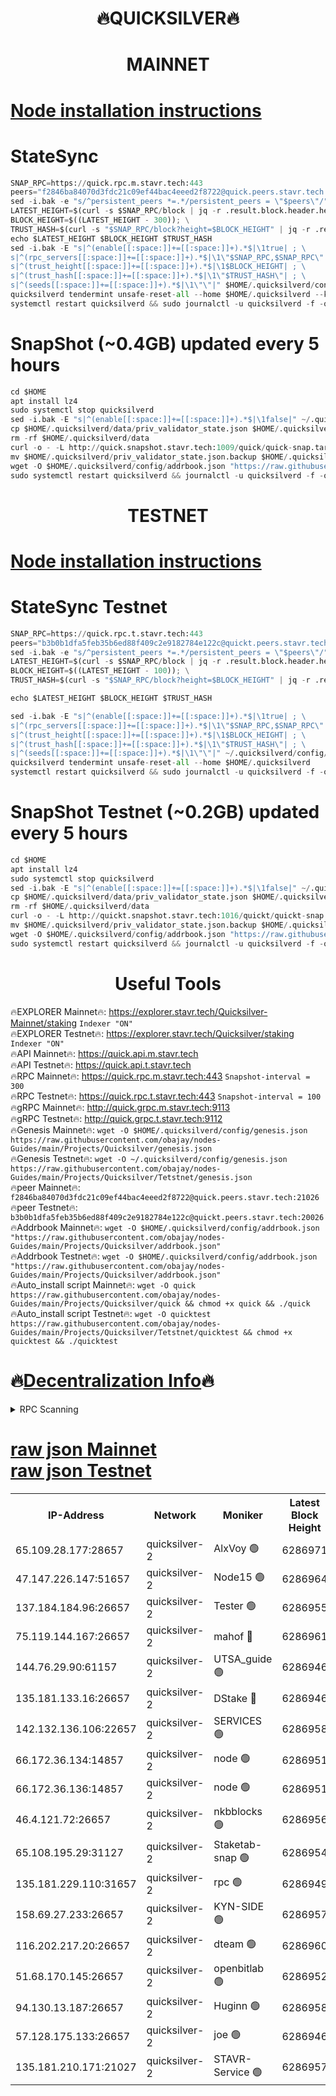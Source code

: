 <h1 align="center"> 🔥QUICKSILVER🔥</h1>

<h1 align="center"> MAINNET</h1>

[Node installation instructions](https://github.com/obajay/nodes-Guides/tree/main/Projects/Quicksilver)
=

# StateSync
```python
SNAP_RPC=https://quick.rpc.m.stavr.tech:443
peers="f2846ba84070d3fdc21c09ef44bac4eeed2f8722@quick.peers.stavr.tech:21026"
sed -i.bak -e "s/^persistent_peers *=.*/persistent_peers = \"$peers\"/" $HOME/.quicksilverd/config/config.toml
LATEST_HEIGHT=$(curl -s $SNAP_RPC/block | jq -r .result.block.header.height); \
BLOCK_HEIGHT=$((LATEST_HEIGHT - 300)); \
TRUST_HASH=$(curl -s "$SNAP_RPC/block?height=$BLOCK_HEIGHT" | jq -r .result.block_id.hash)
echo $LATEST_HEIGHT $BLOCK_HEIGHT $TRUST_HASH
sed -i.bak -E "s|^(enable[[:space:]]+=[[:space:]]+).*$|\1true| ; \
s|^(rpc_servers[[:space:]]+=[[:space:]]+).*$|\1\"$SNAP_RPC,$SNAP_RPC\"| ; \
s|^(trust_height[[:space:]]+=[[:space:]]+).*$|\1$BLOCK_HEIGHT| ; \
s|^(trust_hash[[:space:]]+=[[:space:]]+).*$|\1\"$TRUST_HASH\"| ; \
s|^(seeds[[:space:]]+=[[:space:]]+).*$|\1\"\"|" $HOME/.quicksilverd/config/config.toml
quicksilverd tendermint unsafe-reset-all --home $HOME/.quicksilverd --keep-addr-book
systemctl restart quicksilverd && sudo journalctl -u quicksilverd -f -o cat
```

# SnapShot (~0.4GB) updated every 5 hours
```python
cd $HOME
apt install lz4
sudo systemctl stop quicksilverd
sed -i.bak -E "s|^(enable[[:space:]]+=[[:space:]]+).*$|\1false|" ~/.quicksilverd/config/config.toml
cp $HOME/.quicksilverd/data/priv_validator_state.json $HOME/.quicksilverd/priv_validator_state.json.backup
rm -rf $HOME/.quicksilverd/data
curl -o - -L http://quick.snapshot.stavr.tech:1009/quick/quick-snap.tar.lz4 | lz4 -c -d - | tar -x -C $HOME/.quicksilverd --strip-components 2
mv $HOME/.quicksilverd/priv_validator_state.json.backup $HOME/.quicksilverd/data/priv_validator_state.json
wget -O $HOME/.quicksilverd/config/addrbook.json "https://raw.githubusercontent.com/obajay/nodes-Guides/main/Projects/Quicksilver/addrbook.json"
sudo systemctl restart quicksilverd && journalctl -u quicksilverd -f -o cat
```

<h1 align="center"> TESTNET</h1>

[Node installation instructions](https://github.com/obajay/nodes-Guides/tree/main/Projects/Quicksilver/Tetstnet)
=

# StateSync Testnet
```python
SNAP_RPC=https://quick.rpc.t.stavr.tech:443
peers="b3b0b1dfa5feb35b6ed88f409c2e9182784e122c@quickt.peers.stavr.tech:20026"
sed -i.bak -e "s/^persistent_peers *=.*/persistent_peers = \"$peers\"/" $HOME/.quicksilverd/config/config.toml
LATEST_HEIGHT=$(curl -s $SNAP_RPC/block | jq -r .result.block.header.height); \
BLOCK_HEIGHT=$((LATEST_HEIGHT - 100)); \
TRUST_HASH=$(curl -s "$SNAP_RPC/block?height=$BLOCK_HEIGHT" | jq -r .result.block_id.hash)

echo $LATEST_HEIGHT $BLOCK_HEIGHT $TRUST_HASH

sed -i.bak -E "s|^(enable[[:space:]]+=[[:space:]]+).*$|\1true| ; \
s|^(rpc_servers[[:space:]]+=[[:space:]]+).*$|\1\"$SNAP_RPC,$SNAP_RPC\"| ; \
s|^(trust_height[[:space:]]+=[[:space:]]+).*$|\1$BLOCK_HEIGHT| ; \
s|^(trust_hash[[:space:]]+=[[:space:]]+).*$|\1\"$TRUST_HASH\"| ; \
s|^(seeds[[:space:]]+=[[:space:]]+).*$|\1\"\"|" ~/.quicksilverd/config/config.toml
quicksilverd tendermint unsafe-reset-all --home $HOME/.quicksilverd
systemctl restart quicksilverd && sudo journalctl -u quicksilverd -f -o cat

```

# SnapShot Testnet (~0.2GB) updated every 5 hours
```python
cd $HOME
apt install lz4
sudo systemctl stop quicksilverd
sed -i.bak -E "s|^(enable[[:space:]]+=[[:space:]]+).*$|\1false|" ~/.quicksilverd/config/config.toml
cp $HOME/.quicksilverd/data/priv_validator_state.json $HOME/.quicksilverd/priv_validator_state.json.backup
rm -rf $HOME/.quicksilverd/data
curl -o - -L http://quickt.snapshot.stavr.tech:1016/quickt/quickt-snap.tar.lz4 | lz4 -c -d - | tar -x -C $HOME/.quicksilverd --strip-components 2
mv $HOME/.quicksilverd/priv_validator_state.json.backup $HOME/.quicksilverd/data/priv_validator_state.json
wget -O $HOME/.quicksilverd/config/addrbook.json "https://raw.githubusercontent.com/obajay/nodes-Guides/main/Projects/Quicksilver/Tetstnet/addrbook.json"
sudo systemctl restart quicksilverd && journalctl -u quicksilverd -f -o cat
```
 <h1 align="center"> Useful Tools</h1>

🔥EXPLORER Mainnet🔥:        https://explorer.stavr.tech/Quicksilver-Mainnet/staking    `Indexer "ON"` \
🔥EXPLORER Testnet🔥:        https://explorer.stavr.tech/Quicksilver/staking	        `Indexer "ON"` \
🔥API Mainnet🔥: 			 https://quick.api.m.stavr.tech \
🔥API Testnet🔥: 			 https://quick.api.t.stavr.tech \
🔥RPC Mainnet🔥:             https://quick.rpc.m.stavr.tech:443              `Snapshot-interval = 300` \
🔥RPC Testnet🔥:             https://quick.rpc.t.stavr.tech:443              `Snapshot-interval = 100` \
🔥gRPC Mainnet🔥:                    http://quick.grpc.m.stavr.tech:9113 \
🔥gRPC Testnet🔥:                    http://quick.grpc.t.stavr.tech:9112 \
🔥Genesis Mainnet🔥: `wget -O $HOME/.quicksilverd/config/genesis.json https://raw.githubusercontent.com/obajay/nodes-Guides/main/Projects/Quicksilver/genesis.json` \
🔥Genesis Testnet🔥: `wget -O ~/.quicksilverd/config/genesis.json https://raw.githubusercontent.com/obajay/nodes-Guides/main/Projects/Quicksilver/Tetstnet/genesis.json` \
🔥peer Mainnet🔥:					 `f2846ba84070d3fdc21c09ef44bac4eeed2f8722@quick.peers.stavr.tech:21026` \
🔥peer Testnet🔥:					 `b3b0b1dfa5feb35b6ed88f409c2e9182784e122c@quickt.peers.stavr.tech:20026` \
🔥Addrbook Mainnet🔥:    ```wget -O $HOME/.quicksilverd/config/addrbook.json "https://raw.githubusercontent.com/obajay/nodes-Guides/main/Projects/Quicksilver/addrbook.json"``` \
🔥Addrbook Testnet🔥:    ```wget -O $HOME/.quicksilverd/config/addrbook.json "https://raw.githubusercontent.com/obajay/nodes-Guides/main/Projects/Quicksilver/addrbook.json"``` \
🔥Auto_install script Mainnet🔥: ```wget -O quick https://raw.githubusercontent.com/obajay/nodes-Guides/main/Projects/Quicksilver/quick && chmod +x quick && ./quick``` \
🔥Auto_install script Testnet🔥: ```wget -O quicktest https://raw.githubusercontent.com/obajay/nodes-Guides/main/Projects/Quicksilver/Tetstnet/quicktest && chmod +x quicktest && ./quicktest```

🔥[Decentralization Info](https://github.com/obajay/StateSync-snapshots/tree/main/Projects/Quicksilver/Decentralization)🔥
=

<details>
<summary>RPC Scanning</summary>

<h2 align="center"> We scan nodes in real time every 4 hours. And we provide the final result of RPC endpoints.
We cannot influence the operation of these nodes in any way. </h2>


```python
If Voting Power is higher than 0 --> then the Node is a validator of the network and may be subject to attack and be a potential threat to the chain.
```
```python
We marked such validators with a red symbol
```

</details>

[raw json Mainnet](https://rpc-check.quickm.stavr.tech/quickm/rpc-quickm-result.json) \
[raw json Testnet](https://github.com/obajay/StateSync-snapshots/tree/main/Projects/Quicksilver/Rpc-Check-Testnet)
=


<table><tr><th>IP-Address</th><th>Network</th><th>Moniker</th><th>Latest Block Height</th><th>Earliest Block Height</th><th>Catching Up</th><th>Tx Index</th><th>Voting Power</th><th>Scan Time</th></tr><tr><td>65.109.28.177:28657</td><td>quicksilver-2</td><td>AlxVoy 🟢</td><td>6286971</td><td>3562001</td><td>False</td><td>off</td><td>0</td><td>2024-03-07T07:21:35.461578797UTC</td></tr><tr><td>47.147.226.147:51657</td><td>quicksilver-2</td><td>Node15 🟢</td><td>6286964</td><td>5151648</td><td>False</td><td>off</td><td>0</td><td>2024-03-07T07:20:58.036340977UTC</td></tr><tr><td>137.184.184.96:26657</td><td>quicksilver-2</td><td>Tester 🟢</td><td>6286955</td><td>5550692</td><td>False</td><td>off</td><td>0</td><td>2024-03-07T07:20:01.200414946UTC</td></tr><tr><td>75.119.144.167:26657</td><td>quicksilver-2</td><td>mahof 🔴</td><td>6286961</td><td>5654794</td><td>False</td><td>on</td><td>287616</td><td>2024-03-07T07:20:40.411980804UTC</td></tr><tr><td>144.76.29.90:61157</td><td>quicksilver-2</td><td>UTSA_guide 🟢</td><td>6286946</td><td>5743301</td><td>False</td><td>on</td><td>0</td><td>2024-03-07T07:19:09.867724492UTC</td></tr><tr><td>135.181.133.16:26657</td><td>quicksilver-2</td><td>DStake 🔴</td><td>6286946</td><td>5807001</td><td>False</td><td>on</td><td>79670</td><td>2024-03-07T07:19:09.333341562UTC</td></tr><tr><td>142.132.136.106:22657</td><td>quicksilver-2</td><td>SERVICES 🟢</td><td>6286958</td><td>5920001</td><td>False</td><td>on</td><td>0</td><td>2024-03-07T07:20:21.152749256UTC</td></tr><tr><td>66.172.36.134:14857</td><td>quicksilver-2</td><td>node 🟢</td><td>6286951</td><td>5950756</td><td>False</td><td>on</td><td>0</td><td>2024-03-07T07:19:36.494425939UTC</td></tr><tr><td>66.172.36.136:14857</td><td>quicksilver-2</td><td>node 🟢</td><td>6286951</td><td>5950756</td><td>False</td><td>on</td><td>0</td><td>2024-03-07T07:19:39.314968832UTC</td></tr><tr><td>46.4.121.72:26657</td><td>quicksilver-2</td><td>nkbblocks 🟢</td><td>6286956</td><td>6056301</td><td>False</td><td>on</td><td>0</td><td>2024-03-07T07:20:09.707468725UTC</td></tr><tr><td>65.108.195.29:31127</td><td>quicksilver-2</td><td>Staketab-snap 🟢</td><td>6286954</td><td>6075001</td><td>False</td><td>off</td><td>0</td><td>2024-03-07T07:19:54.227353907UTC</td></tr><tr><td>135.181.229.110:31657</td><td>quicksilver-2</td><td>rpc 🟢</td><td>6286949</td><td>6133480</td><td>False</td><td>on</td><td>0</td><td>2024-03-07T07:19:23.144064243UTC</td></tr><tr><td>158.69.27.233:26657</td><td>quicksilver-2</td><td>KYN-SIDE 🟢</td><td>6286957</td><td>6159001</td><td>False</td><td>on</td><td>0</td><td>2024-03-07T07:20:16.438903436UTC</td></tr><tr><td>116.202.217.20:26657</td><td>quicksilver-2</td><td>dteam 🟢</td><td>6286960</td><td>6169501</td><td>False</td><td>on</td><td>0</td><td>2024-03-07T07:20:31.904335028UTC</td></tr><tr><td>51.68.170.145:26657</td><td>quicksilver-2</td><td>openbitlab 🟢</td><td>6286952</td><td>6169975</td><td>False</td><td>on</td><td>0</td><td>2024-03-07T07:19:43.665217629UTC</td></tr><tr><td>94.130.13.187:26657</td><td>quicksilver-2</td><td>Huginn 🟢</td><td>6286958</td><td>6231630</td><td>False</td><td>on</td><td>0</td><td>2024-03-07T07:20:21.384018357UTC</td></tr><tr><td>57.128.175.133:26657</td><td>quicksilver-2</td><td>joe 🟢</td><td>6286946</td><td>6246344</td><td>False</td><td>on</td><td>0</td><td>2024-03-07T07:19:10.153693858UTC</td></tr><tr><td>135.181.210.171:21027</td><td>quicksilver-2</td><td>STAVR-Service 🟢</td><td>6286957</td><td>6284001</td><td>False</td><td>on</td><td>0</td><td>2024-03-07T07:20:16.753793596UTC</td></tr></table>

